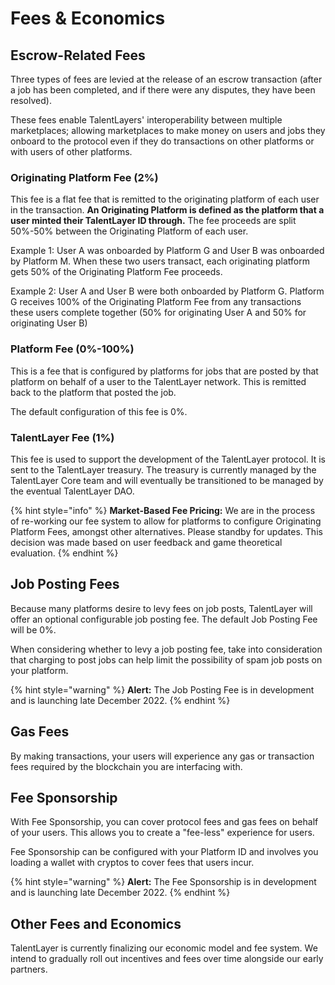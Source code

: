 # Fees & Economics

## Escrow-Related Fees

Three types of fees are levied at the release of an escrow transaction (after a job has been completed, and if there were any disputes, they have been resolved).&#x20;

These fees enable TalentLayers' interoperability between multiple marketplaces; allowing marketplaces to make money on users and jobs they onboard to the protocol even if they do transactions on other platforms or with users of other platforms.

### Originating Platform Fee (2%)

This fee is a flat fee that is remitted to the originating platform of each user in the transaction. **An Originating Platform is defined as the platform that a user minted their TalentLayer ID through.** The fee proceeds are split 50%-50% between the Originating Platform of each user.&#x20;

Example 1: User A was onboarded by Platform G and User B was onboarded by Platform M. When these two users transact, each originating platform gets 50% of the Originating Platform Fee proceeds.&#x20;

Example 2: User A and User B were both onboarded by Platform G. Platform G receives 100% of the Originating Platform Fee from any transactions these users complete together (50% for originating User A and 50% for originating User B)

### Platform Fee (0%-100%)

This is a fee that is configured by platforms for jobs that are posted by that platform  on behalf of a user to the TalentLayer network. This is remitted back to the platform that posted the job.&#x20;

The default configuration of this fee is 0%.&#x20;

### TalentLayer Fee (1%)

This fee is used to support the development of the TalentLayer protocol. It is sent to the TalentLayer treasury. The treasury is currently managed by the TalentLayer Core team and will eventually be transitioned to be managed by the eventual TalentLayer DAO.&#x20;

{% hint style="info" %}
**Market-Based Fee Pricing:** We are in the process of re-working our fee system to allow for platforms to configure Originating Platform Fees, amongst other alternatives. Please standby for updates. This decision was made based on user feedback and game theoretical evaluation.&#x20;
{% endhint %}

## Job Posting Fees

Because many platforms desire to levy fees on job posts, TalentLayer will offer an optional configurable job posting fee. The default Job Posting Fee will be 0%.&#x20;

When considering whether to levy a job posting fee, take into consideration that charging to post jobs can help limit the possibility of spam job posts on your platform.&#x20;

{% hint style="warning" %}
**Alert:** The Job Posting Fee is in development and is launching late December 2022.&#x20;
{% endhint %}

## Gas Fees

By making transactions, your users will experience any gas or transaction fees required by the blockchain you are interfacing with.&#x20;

## Fee Sponsorship

With Fee Sponsorship, you can cover protocol fees and gas fees on behalf of your users. This allows you to create a "fee-less" experience for users.&#x20;

Fee Sponsorship can be configured with your Platform ID and involves you loading a wallet with cryptos to cover fees that users incur.

{% hint style="warning" %}
**Alert:** The Fee Sponsorship is in development and is launching late December 2022.&#x20;
{% endhint %}

## Other Fees and Economics

TalentLayer is currently finalizing our economic model and fee system. We intend to gradually roll out incentives and fees over time alongside our early partners.
